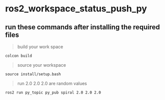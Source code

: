 # ros2_workspace_status_push_py

## run these commands after installing the required files

> build your work space
```
colcon build
```
> source your workspace
```
source install/setup.bash
```
> run
> 2.0 2.0 2.0 are random values
```
ros2 run py_topic py_pub spiral 2.0 2.0 2.0
```
